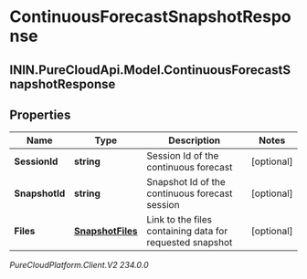 # ContinuousForecastSnapshotResponse

## ININ.PureCloudApi.Model.ContinuousForecastSnapshotResponse

## Properties

|Name | Type | Description | Notes|
|------------ | ------------- | ------------- | -------------|
| **SessionId** | **string** | Session Id of the continuous forecast | [optional] |
| **SnapshotId** | **string** | Snapshot Id of the continuous forecast session | [optional] |
| **Files** | [**SnapshotFiles**](SnapshotFiles) | Link to the files containing data for requested snapshot | [optional] |



_PureCloudPlatform.Client.V2 234.0.0_
